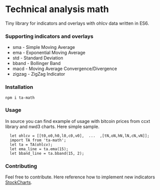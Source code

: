 Technical analysis math
=========

Tiny library for indicators and overlays with ohlcv data written in ES6.

### Supporting indicators and overlays

* sma     -   Simple Moving Average
* ema     -   Exponential Moving Average
* std     -   Standard Deviation
* bband   -   Bollinger Band
* macd    -   Moving Average Convergence/Divergence
* zigzag  -   ZigZag Indicator

### Installation

`npm i ta-math`

### Usage

In source you can find example of usage with bitcoin prices from ccxt library and nwd3 charts. Here simple sample.
```
  let ohlcv = [[t0,o0,h0,l0,c0,v0],  ...  ,[tN,oN,hN,lN,cN,vN]];
  import TA from 'ta-math';
  let ta = TA(ohlcv);
  let ema_line = ta.ema(15);
  let bband_line = ta.bband(15, 2);  
```

### Contributing

Feel free to contribute. Here reference how to implement new indicators [StockCharts](http://stockcharts.com/school/doku.php?id=chart_school:technical_indicators).
